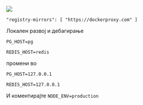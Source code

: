 ![](https://pub-b8db533c86124200a9d799bf3ba88099.r2.dev/2023/03/wbhiRD1.webp)

```
"registry-mirrors": [ "https://dockerproxy.com" ]
```

Локален развој и дебагирање

```
PG_HOST=pg

REDIS_HOST=redis
```

промени во

```
PG_HOST=127.0.0.1

REDIS_HOST=127.0.0.1

```

И коментирајте `NODE_ENV=production`